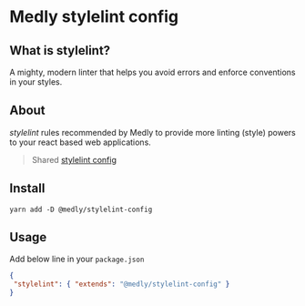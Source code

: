 # Medly stylelint config

## What is stylelint?

A mighty, modern linter that helps you avoid errors and enforce conventions in your styles.

## About

*stylelint* rules recommended by Medly to provide more linting (style) powers to your react based web applications. 

> Shared [stylelint config](https://stylelint.io/user-guide/configure/)

## Install

```shell
yarn add -D @medly/stylelint-config
```

## Usage

Add below line in your `package.json`

```json
{
 "stylelint": { "extends": "@medly/stylelint-config" }
}
```
